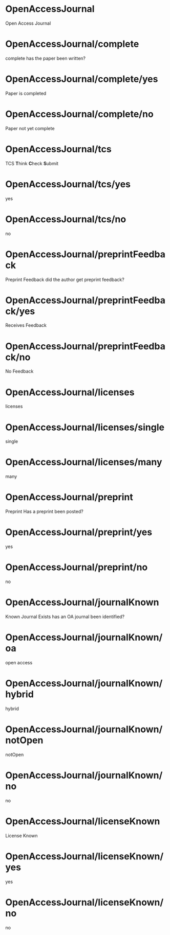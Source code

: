 # OpenAccessJournal
Open Access Journal

# OpenAccessJournal/complete
complete
has the paper been written?

# OpenAccessJournal/complete/yes
Paper is completed

# OpenAccessJournal/complete/no
Paper not yet complete

# OpenAccessJournal/tcs
TCS
**T**hink **C**heck **S**ubmit

# OpenAccessJournal/tcs/yes
yes

# OpenAccessJournal/tcs/no
no

# OpenAccessJournal/preprintFeedback
Preprint Feedback
did the author get preprint feedback?

# OpenAccessJournal/preprintFeedback/yes
Receives Feedback

# OpenAccessJournal/preprintFeedback/no
No Feedback

# OpenAccessJournal/licenses
licenses

# OpenAccessJournal/licenses/single
single

# OpenAccessJournal/licenses/many
many

# OpenAccessJournal/preprint
Preprint
Has a preprint been posted?

# OpenAccessJournal/preprint/yes
yes

# OpenAccessJournal/preprint/no
no

# OpenAccessJournal/journalKnown
Known Journal Exists
has an OA journal been identified?

# OpenAccessJournal/journalKnown/oa
open access

# OpenAccessJournal/journalKnown/hybrid
hybrid

# OpenAccessJournal/journalKnown/notOpen
notOpen

# OpenAccessJournal/journalKnown/no
no

# OpenAccessJournal/licenseKnown
License Known

# OpenAccessJournal/licenseKnown/yes
yes

# OpenAccessJournal/licenseKnown/no
no
